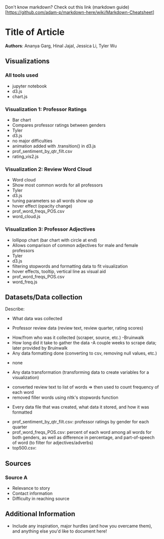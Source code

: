 Don't know markdown? Check out this link (markdown guide)[https://github.com/adam-p/markdown-here/wiki/Markdown-Cheatsheet]

# Title of Article

**Authors**: Ananya Garg, Hinal Jajal, Jessica Li, Tyler Wu

## Visualizations

### All tools used

* jupyter notebook
* d3.js
* chart.js

### Visualization 1: Professor Ratings

* Bar chart
* Compares professor ratings between genders
* Tyler
* d3.js
* no major difficulties
* animation added with .transition() in d3.js
* prof_sentiment_by_qtr_filt.csv
* rating_vis2.js

### Visualization 2: Review Word Cloud

* Word cloud
* Show most common words for all professors
* Tyler
* d3.js
* tuning parameters so all words show up
* hover effect (opacity change)
* prof_word_freqs_POS.csv
* word_cloud.js

### Visualization 3: Professor Adjectives

* lollipop chart (bar chart with circle at end)
* Allows comparison of common adjectives for male and female professors
* Tyler
* d3.js
* filtering stopwords and formatting data to fit visualization
* hover effects, tooltip, vertical line as visual aid
* prof_word_freqs_POS.csv
* word_freq.js

## Datasets/Data collection

Describe:

* What data was collected
- Professor review data (review text, review quarter, rating scores)
* How/from who was it collected (scraper, source, etc.)
-Bruinwalk
* How long did it take to gather the data
-A couple weeks to scrape data; later provided by Bruinwalk
* Any data formatting done (converting to csv, removing null values, etc.)
- none
* Any data transformation (transforming data to create variables for a visualization)
- converted review text to list of words => then used to count frequency of each word
- removed filler words using nltk's stopwords function
* Every data file that was created, what data it stored, and how it was formatted
- prof_sentiment_by_qtr_filt.csv: professor ratings by gender for each quarter
- prof_word_freqs_POS.csv: percent of each word among all words for both genders, as well as difference in percentage, and part-of-speech of word (to filter for adjectives/adverbs)
- top500.csv: 

## Sources

### Source A

* Relevance to story
* Contact information
* Difficulty in reaching source

## Additional Information

* Include any inspiration, major hurdles (and how you overcame them), and anything else you'd like to document here!
